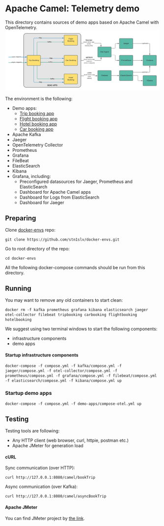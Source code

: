 # Apache Camel: Telemetry demo
This directory contains sources of demo apps based on Apache Camel with OpenTelemetry.
![Demo case](.img/telemetry.png?raw=true)

The environment is the following:
-  Demo apps:
    - [Trip booking app](TripBooking)
    - [Flight booking app](FlightBooking)
    - [Hotel booking app](HotelBooking)
    - [Car booking app](CarBooking)
- Apache Kafka
- Jaeger
- OpenTelemetry Collector
- Prometheus
- Grafana
- FileBeat
- ElasticSearch
- Kibana
- Grafana, including:
    - Preconfigured datasources for Jaeger, Prometheus and ElasticSearch
    - Dashboard for Apache Camel apps
    - Dashboard for Logs from ElasticSearch
    - Dashboard for Jaeger
## Preparing
Clone [docker-envs](https://github.com/stn1slv/docker-envs) repo:
```
git clone https://github.com/stn1slv/docker-envs.git
```
Go to root directory of the repo:
```
cd docker-envs
```
All the following docker-compose commands should be run from this directory.
## Running
You may want to remove any old containers to start clean:
```
docker rm -f kafka prometheus grafana kibana elasticsearch jaeger otel-collector filebeat tripbooking carbooking flightbooking hotelbooking
```
We suggest using two terminal windows to start the following components: 
- infrastructure components
- demo apps
#### Startup infrastructure components
```
docker-compose -f compose.yml -f kafka/compose.yml -f jaeger/compose.yml -f otel-collector/compose.yml -f prometheus/compose.yml -f grafana/compose.yml -f filebeat/compose.yml -f elasticsearch/compose.yml -f kibana/compose.yml up
```
### Startup demo apps
```
docker-compose -f compose.yml -f demo-apps/compose-otel.yml up
```
## Testing
Testing tools are following:
- Any HTTP client (web browser, curl, httpie, postman etc.)
- Apache JMeter for generation load 
#### cURL
Sync communication (over HTTP):
```
curl http://127.0.0.1:8080/camel/bookTrip
```
Async communication (over Kafka):
```
curl http://127.0.0.1:8080/camel/asyncBookTrip
```
#### Apache JMeter
You can find JMeter project by [the link](TripBooking/Demo.jmx).
